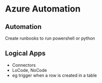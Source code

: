 # Azure Automation

## Automation
Create runbooks to run powershell or python

## Logical Apps
- Connectors
- LoCode, NoCode
- eg trigger when a row is created in a table